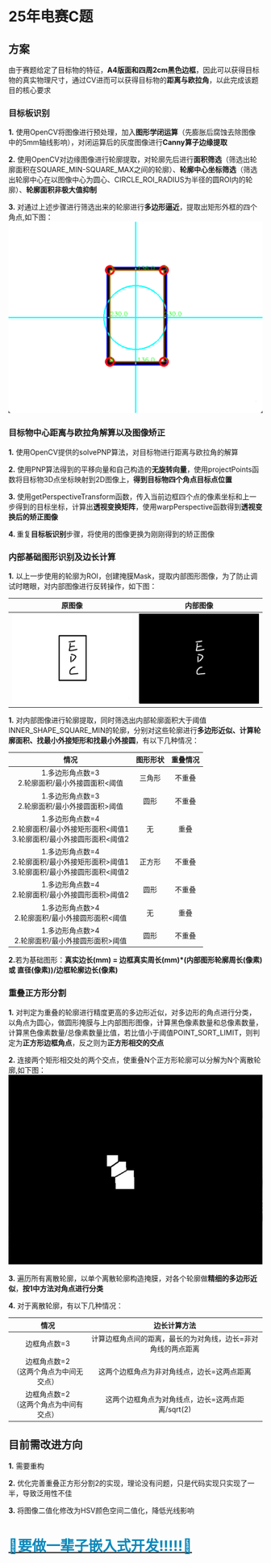 # 25年电赛C题

## 方案
由于赛题给定了目标物的特征，<b>A4版面和四周2cm黑色边框</b>，因此可以获得目标物的真实物理尺寸，通过CV进而可以获得目标物的<b>距离与欧拉角</b>，以此完成该题目的核心要求
### 目标板识别
<b>1.</b> 使用OpenCV将图像进行预处理，加入<b>图形学闭运算</b>（先膨胀后腐蚀去除图像中的5mm轴线影响），对闭运算后的灰度图像进行<b>Canny算子边缘提取</b>

<b>2.</b> 使用OpenCV对边缘图像进行轮廓提取，对轮廓先后进行<b>面积筛选</b>（筛选出轮廓面积在SQUARE_MIN-SQUARE_MAX之间的轮廓）、<b>轮廓中心坐标筛选</b>（筛选出轮廓中心在以图像中心为圆心、CIRCLE_ROI_RADIUS为半径的圆ROI内的轮廓）、<b>轮廓面积非极大值抑制</b>

<b>3.</b> 对通过上述步骤进行筛选出来的轮廓进行<b>多边形逼近</b>，提取出矩形外框的四个角点,如下图：
![边框](res/4quads.png)

### 目标物中心距离与欧拉角解算以及图像矫正
<b>1.</b> 使用OpenCV提供的solvePNP算法，对目标物进行距离与欧拉角的解算

<b>2.</b> 使用PNP算法得到的平移向量和自己构造的<b>无旋转向量</b>，使用projectPoints函数将目标物3D点坐标映射到2D图像上，<b>得到目标物四个角点目标点位置</b>

<b>3.</b> 使用getPerspectiveTransform函数，传入当前边框四个点的像素坐标和上一步得到的目标坐标，计算出<b>透视变换矩阵</b>，使用warpPerspective函数得到<b>透视变换后的矫正图像</b>

<b>4. </b> 重复<b>目标板识别</b>步骤，将使用的图像更换为刚刚得到的矫正图像

### 内部基础图形识别及边长计算
<b>1.</b> 以上一步使用的轮廓为ROI，创建掩膜Mask，提取内部图形图像，为了防止调试时瞎眼，对内部图像进行反转操作，如下图：

| 原图像 | 内部图像 |
| :-: | :-: |
| ![原图像](res/raw0.png) | ![内部图像](res/innerAll.png) |

<b>1.</b> 对内部图像进行轮廓提取，同时筛选出内部轮廓面积大于阈值INNER_SHAPE_SQUARE_MIN的轮廓，分别对这些轮廓进行<b>多边形近似、计算轮廓面积、找最小外接矩形和找最小外接圆</b>，有以下几种情况：

| 情况 | 图形形状 | 重叠情况 |
| :-: | :-: | :-: |
| 1.多边形角点数=3<br>2.轮廓面积/最小外接圆面积<阈值 | 三角形 | 不重叠 |
| 1.多边形角点数=3<br>2.轮廓面积/最小外接圆面积>阈值 | 圆形 | 不重叠 |
| 1.多边形角点数=4<br>2.轮廓面积/最小外接矩形面积<阈值1 <br>3.轮廓面积/最小外接圆形面积<阈值2 | 无 | 重叠 |
| 1.多边形角点数=4<br>2.轮廓面积/最小外接矩形面积>阈值1<br>3.轮廓面积/最小外接圆形面积<阈值2 | 正方形 | 不重叠 |
| 1.多边形角点数=4<br>2.轮廓面积/最小外接圆形面积>阈值2 | 圆形 | 不重叠 |
| 1.多边形角点数>4<br>2.轮廓面积/最小外接圆形面积<阈值 | 无 | 重叠 |
| 1.多边形角点数>4<br>2.轮廓面积/最小外接圆形面积>阈值 | 圆形 | 不重叠 |

<b>2.</b>若为基础图形：<b>真实边长(mm) = 边框真实周长(mm)*(内部图形轮廓周长(像素) 或 直径(像素))/边框轮廓边长(像素)</b>

### 重叠正方形分割
<b>1.</b> 对判定为重叠的轮廓进行精度更高的多边形近似，对多边形的角点进行分类，以角点为圆心，做圆形掩膜与上内部图形图像，计算黑色像素数量和总像素数量，计算黑色像素数量/总像素数量比值，若比值小于阈值POINT_SORT_LIMIT，则判定为<b>正方形边框角点</b>，反之则为<b>正方形相交的交点</b>

<b>2.</b> 连接两个矩形相交处的两个交点，使重叠N个正方形轮廓可以分解为N个离散轮廓,如下图：
![边框](res/manyRectSplit.png)

<b>3.</b> 遍历所有离散轮廓，以单个离散轮廓构造掩膜，对各个轮廓做<b>精细的多边形近似</b>，<b>按1中方法对角点进行分类</b>

<b>4.</b> 对于离散轮廓，有以下几种情况：

| 情况 | 边长计算方法 |
| :-: | :-: |
| 边框角点数=3 | 计算边框角点间的距离，最长的为对角线，边长=非对角线的两点距离 |
| 边框角点数=2<br>（这两个角点为中间无交点） | 这两个边框角点为非对角线点，边长=这两点距离 |
| 边框角点数=2<br>（这两个角点为中间有交点） | 这两个边框角点为对角线点，边长=这两点距离/sqrt(2) |

## 目前需改进方向
<b>1.</b> 需要重构

<b>2.</b> 优化完善重叠正方形分割2的实现，理论没有问题，只是代码实现只实现了一半，导致泛用性不佳

<b>3.</b> 将图像二值化修改为HSV颜色空间二值化，降低光线影响

# [<font color=#0b88bb>🐧要做一辈子嵌入式开发!!!!!🐧</font>](https://github.com/Geek-Egret)

